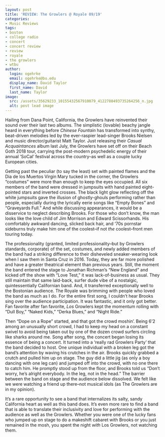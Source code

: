 ```yaml
---
layout: post
title: 'REVIEW: The Growlers @ Royale 09/19'
categories:
- Music Reviews
tags:
- boston
- college radio
- concert
- concert review
- review
- royale
- the growlers
- wtbu
author:
  login: ogehrke
  email: ogehrke@bu.edu
  display_name: David Taylor
  first_name: David
  last_name: Taylor
image:
  src: /assets/35629233_10155432567910079_4122780493735264256_n.jpg
  alt: post lead image
---
```

Hailing from Dana Point, California, the Growlers have reinvented their sound over their last two albums. The simplistic (lovable) beachy jangle heard in everything before _Chinese Fountain_ has transformed into synthy, beat-driven melodies led by the ever-raspier lead-singer Brooks Nielsen and music director/guitarist Matt Taylor. Just releasing their _Casual Acquaintances_ album last July, the Growlers have set off on their Beach Goth 2018 tour, carrying the post-modern psychedelic energy of their annual ‘SoCal’ festival across the country–as well as a couple lucky European cities.

Getting past the peculiar (to say the least) set with painted flames and the Dia de los Muertos Virgin Mary tucked in the corner, the Growlers “costumes” were more than enough to keep the eyes occupied. All six members of the band were dressed in jumpsuits with hand painted eight-pointed stars and inverted crosses. The black light glow reflecting off the white jumpsuits gave the illusion of ghostly-ghouls performing rather than people, especially during the lyrically eerie songs like “Empty Bones” and “Graveyards Full.” And while discussing appearances, it would be a disservice to neglect describing Brooks. For those who don’t know, the man looks like the love child of Jim Morrison and Edward Scissorhands. His comfortably awkward dancing, slicked back hair, and ‘70s pornstar sideburns truly make him one of the coolest–if not _the_ coolest–front men touring today.

The professionality (granted, limited professionality–but by Growlers standards, corporate) of the set, costumes, and newly added members of the band had a striking difference to their disheveled sneaker-wearing look when I saw them in Santa Cruz in 2016. Today, they are far more polished and have a greater theatrical element than previous years. Still, the moment the band entered the stage to Jonathan Richman’s “New England” and kicked off the show with “Love Test,” it was lack-of-business as usual. They still maintain that same laid-back, surfer dude vibe of a nostalgic, quintessentially Californian band. And, it transferred exceptionally well to the Bostonian audience. The Royale was brimming with people who loved the band as much as I do. For the entire first song, I couldn’t hear Brooks sing over the audience participation. It was fantastic, and it only got better. Fan favorite after fan favorite, _Los_ Growlers kept the momentum rolling with “Dull Boy,” “Naked Kids,” “Derka Blues,” and “Night Ride.”

Then “Dope on a Rope” started, and that got the crowd moshin’. Being 6’2 among an unusually short crowd, I had to keep my head on a constant swivel to avoid being taken out by one of the dozen crowd surfers circling like sharks around me. Song after song, the concert began losing its essence of being a concert. It turned into a ‘really rad Growlers Party’ that the band decided to host. One unique individual with a broken leg got the band’s attention by waving his crutches in the air. Brooks quickly grabbed a crutch and pulled him up on stage. The guy did a little jig (as only a boy dancing with one leg can) and jumped off into the crowd, with no one there to catch him. He promptly stood up from the floor, and Brooks told us “Don’t worry, he’s alright everybody. In the leg, not in the head.” The barrier between the band on stage and the audience below dissolved. We felt like we were watching a friend up there–not musical idols (as The Growlers are in my opinion).

It’s a rare opportunity to see a band that internalizes its salty, sandy California heart as well as this band does. It’s even more rare to find a band that is able to translate their inclusivity and love for performing with the audience as well as the Growlers. Whether you were one of the lucky fans who jumped up on stage to do a makeshift cabaret with Brooks or you just remained in the mosh, you spent the night _with_ Los Growlers, not watching them.